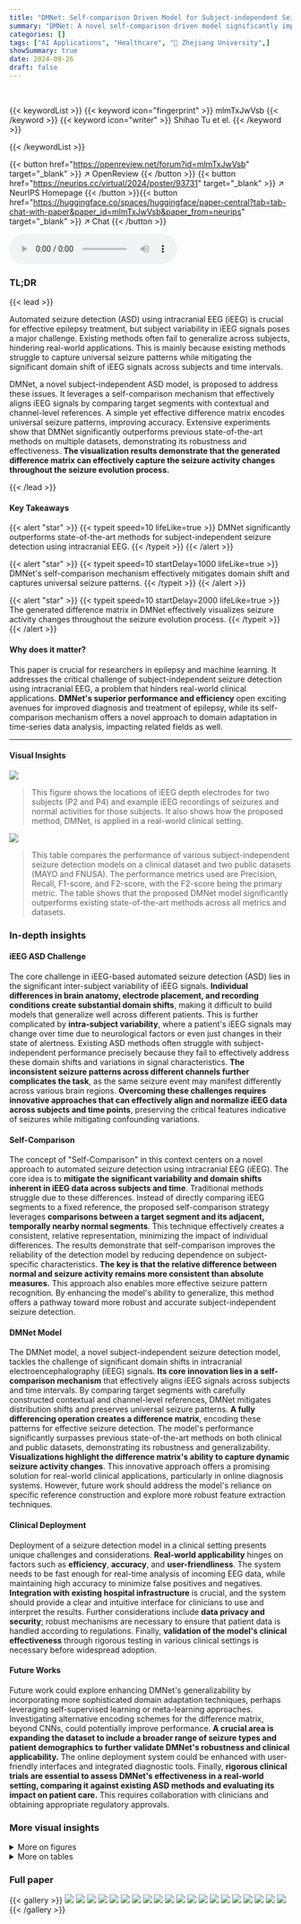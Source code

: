 ```yaml
---
title: "DMNet: Self-comparison Driven Model for Subject-independent Seizure Detection"
summary: "DMNet: A novel self-comparison driven model significantly improves subject-independent seizure detection from intracranial EEG, outperforming existing methods."
categories: []
tags: ["AI Applications", "Healthcare", "🏢 Zhejiang University",]
showSummary: true
date: 2024-09-26
draft: false
---
```


<br>

{{< keywordList >}}
{{< keyword icon="fingerprint" >}} mlmTxJwVsb {{< /keyword >}}
{{< keyword icon="writer" >}} Shihao Tu et el. {{< /keyword >}}
 
{{< /keywordList >}}

{{< button href="https://openreview.net/forum?id=mlmTxJwVsb" target="_blank" >}}
↗ OpenReview
{{< /button >}}
{{< button href="https://neurips.cc/virtual/2024/poster/93731" target="_blank" >}}
↗ NeurIPS Homepage
{{< /button >}}{{< button href="https://huggingface.co/spaces/huggingface/paper-central?tab=tab-chat-with-paper&paper_id=mlmTxJwVsb&paper_from=neurips" target="_blank" >}}
↗ Chat
{{< /button >}}



<audio controls>
    <source src="https://ai-paper-reviewer.com/mlmTxJwVsb/podcast.wav" type="audio/wav">
    Your browser does not support the audio element.
</audio>


### TL;DR


{{< lead >}}

Automated seizure detection (ASD) using intracranial EEG (iEEG) is crucial for effective epilepsy treatment, but subject variability in iEEG signals poses a major challenge. Existing methods often fail to generalize across subjects, hindering real-world applications. This is mainly because existing methods struggle to capture universal seizure patterns while mitigating the significant domain shift of iEEG signals across subjects and time intervals. 

DMNet, a novel subject-independent ASD model, is proposed to address these issues.  It leverages a self-comparison mechanism that effectively aligns iEEG signals by comparing target segments with contextual and channel-level references.  A simple yet effective difference matrix encodes universal seizure patterns, improving accuracy.  Extensive experiments show that DMNet significantly outperforms previous state-of-the-art methods on multiple datasets, demonstrating its robustness and effectiveness.  **The visualization results demonstrate that the generated difference matrix can effectively capture the seizure activity changes throughout the seizure evolution process.**

{{< /lead >}}


#### Key Takeaways

{{< alert "star" >}}
{{< typeit speed=10 lifeLike=true >}} DMNet significantly outperforms state-of-the-art methods for subject-independent seizure detection using intracranial EEG. {{< /typeit >}}
{{< /alert >}}

{{< alert "star" >}}
{{< typeit speed=10 startDelay=1000 lifeLike=true >}} DMNet's self-comparison mechanism effectively mitigates domain shift and captures universal seizure patterns. {{< /typeit >}}
{{< /alert >}}

{{< alert "star" >}}
{{< typeit speed=10 startDelay=2000 lifeLike=true >}} The generated difference matrix in DMNet effectively visualizes seizure activity changes throughout the seizure evolution process. {{< /typeit >}}
{{< /alert >}}

#### Why does it matter?
This paper is crucial for researchers in epilepsy and machine learning.  It addresses the critical challenge of subject-independent seizure detection using intracranial EEG, a problem that hinders real-world clinical applications.  **DMNet's superior performance and efficiency** open exciting avenues for improved diagnosis and treatment of epilepsy, while its self-comparison mechanism offers a novel approach to domain adaptation in time-series data analysis, impacting related fields as well. 

------
#### Visual Insights



![](https://ai-paper-reviewer.com/mlmTxJwVsb/figures_1_1.jpg)

> This figure shows the locations of iEEG depth electrodes for two subjects (P2 and P4) and example iEEG recordings of seizures and normal activities for those subjects. It also shows how the proposed method, DMNet, is applied in a real-world clinical setting.





![](https://ai-paper-reviewer.com/mlmTxJwVsb/tables_6_1.jpg)

> This table compares the performance of various subject-independent seizure detection models on a clinical dataset and two public datasets (MAYO and FNUSA).  The performance metrics used are Precision, Recall, F1-score, and F2-score, with the F2-score being the primary metric.  The table shows that the proposed DMNet model significantly outperforms existing state-of-the-art methods across all metrics and datasets.





### In-depth insights


#### iEEG ASD Challenge
The core challenge in iEEG-based automated seizure detection (ASD) lies in the significant inter-subject variability of iEEG signals.  **Individual differences in brain anatomy, electrode placement, and recording conditions create substantial domain shifts**, making it difficult to build models that generalize well across different patients.  This is further complicated by **intra-subject variability**, where a patient's iEEG signals may change over time due to neurological factors or even just changes in their state of alertness. Existing ASD methods often struggle with subject-independent performance precisely because they fail to effectively address these domain shifts and variations in signal characteristics.  **The inconsistent seizure patterns across different channels further complicates the task**, as the same seizure event may manifest differently across various brain regions.  **Overcoming these challenges requires innovative approaches that can effectively align and normalize iEEG data across subjects and time points**, preserving the critical features indicative of seizures while mitigating confounding variations.

#### Self-Comparison
The concept of "Self-Comparison" in this context centers on a novel approach to automated seizure detection using intracranial EEG (iEEG).  The core idea is to **mitigate the significant variability and domain shifts inherent in iEEG data across subjects and time**. Traditional methods struggle due to these differences.  Instead of directly comparing iEEG segments to a fixed reference, the proposed self-comparison strategy leverages **comparisons between a target segment and its adjacent, temporally nearby normal segments**. This technique effectively creates a consistent, relative representation, minimizing the impact of individual differences.  The results demonstrate that self-comparison improves the reliability of the detection model by reducing dependence on subject-specific characteristics.  **The key is that the relative difference between normal and seizure activity remains more consistent than absolute measures.** This approach also enables more effective seizure pattern recognition. By enhancing the model's ability to generalize, this method offers a pathway toward more robust and accurate subject-independent seizure detection.

#### DMNet Model
The DMNet model, a novel subject-independent seizure detection model, tackles the challenge of significant domain shifts in intracranial electroencephalography (iEEG) signals.  **Its core innovation lies in a self-comparison mechanism** that effectively aligns iEEG signals across subjects and time intervals. By comparing target segments with carefully constructed contextual and channel-level references, DMNet mitigates distribution shifts and preserves universal seizure patterns.  **A fully differencing operation creates a difference matrix**, encoding these patterns for effective seizure detection.  The model's performance significantly surpasses previous state-of-the-art methods on both clinical and public datasets, demonstrating its robustness and generalizability.  **Visualizations highlight the difference matrix's ability to capture dynamic seizure activity changes**.  This innovative approach offers a promising solution for real-world clinical applications, particularly in online diagnosis systems.  However, future work should address the model's reliance on specific reference construction and explore more robust feature extraction techniques.

#### Clinical Deployment
Deployment of a seizure detection model in a clinical setting presents unique challenges and considerations.  **Real-world applicability** hinges on factors such as **efficiency**, **accuracy**, and **user-friendliness**.  The system needs to be fast enough for real-time analysis of incoming EEG data, while maintaining high accuracy to minimize false positives and negatives.  **Integration with existing hospital infrastructure** is crucial, and the system should provide a clear and intuitive interface for clinicians to use and interpret the results.  Further considerations include **data privacy and security**; robust mechanisms are necessary to ensure that patient data is handled according to regulations.  Finally, **validation of the model's clinical effectiveness** through rigorous testing in various clinical settings is necessary before widespread adoption.

#### Future Works
Future work could explore enhancing DMNet's generalizability by incorporating more sophisticated domain adaptation techniques, perhaps leveraging self-supervised learning or meta-learning approaches.  Investigating alternative encoding schemes for the difference matrix, beyond CNNs, could potentially improve performance.  **A crucial area is expanding the dataset to include a broader range of seizure types and patient demographics to further validate DMNet's robustness and clinical applicability.** The online deployment system could be enhanced with user-friendly interfaces and integrated diagnostic tools.  Finally, **rigorous clinical trials are essential to assess DMNet's effectiveness in a real-world setting, comparing it against existing ASD methods and evaluating its impact on patient care.** This requires collaboration with clinicians and obtaining appropriate regulatory approvals.


### More visual insights

<details>
<summary>More on figures
</summary>


![](https://ai-paper-reviewer.com/mlmTxJwVsb/figures_3_1.jpg)

> This figure shows the distribution of raw and processed iEEG data.  Subfigure (a) shows the indistinguishable distributions of normal and seizure events before processing. Subfigures (b) demonstrates the significant domain shifts in both time and subjects.  Subfigures (c) and (d) illustrate the effectiveness of self-comparison in mitigating these domain shifts and improving separability of normal and seizure events.


![](https://ai-paper-reviewer.com/mlmTxJwVsb/figures_4_1.jpg)

> This figure illustrates the architecture of the DMNet model, which is proposed for subject-independent seizure detection. The model uses a self-comparison mechanism, comparing the target segment with contextual and channel-level references. It employs a fully differencing operation to generate a difference matrix, which is then encoded by a CNN-based encoder to learn latent representations for classification.


![](https://ai-paper-reviewer.com/mlmTxJwVsb/figures_7_1.jpg)

> To provide a more intuitive demonstration of DMNet, we present the visualization results of difference matrix throughout the seizure process. The upper figure shows the raw brain signal containing a full seizure process, with the gray wave representing the normal signal and the purple wave representing the seizure. The green masked blocks indicate the segments for detection. Notably, there are clear distinctions between seizure and normal difference matrices during the seizure evolution. Segments being closer to seizure events show rougher difference matrices, while those further away appear smoother. This case clearly illustrates how the difference matrix captures seizure activity changes and demonstrates the effectiveness of DMNet.


![](https://ai-paper-reviewer.com/mlmTxJwVsb/figures_8_1.jpg)

> The figure illustrates the architecture of the proposed DMNet model for subject-independent seizure detection.  It shows the process of taking an intracranial EEG recording, generating contextual and channel-level references for self-comparison, creating a difference matrix, and then using a convolutional neural network (CNN) and a classifier to produce a seizure detection result.  The diagram highlights the key components of the model, including the fully differencing operation and the difference matrix encoder, which are central to the model's ability to mitigate the effects of domain shifts across subjects and time intervals.


![](https://ai-paper-reviewer.com/mlmTxJwVsb/figures_8_2.jpg)

> This figure shows the online auxiliary diagnosis system built based on DMNet. The top panel displays a 12-hour patient file, with each square representing a 1-minute iEEG signal segment color-coded to indicate various states (no epileptic waves, correct/wrong/missing predictions).  Clicking a square shows the detailed view in the bottom panel, including a data operation panel and seizure events.


![](https://ai-paper-reviewer.com/mlmTxJwVsb/figures_14_1.jpg)

> The figure visualizes the difference matrix (DM) used in the DMNet model for seizure detection. It shows a comparison of the DM for normal and seizure events. The DM is constructed by comparing a target segment with contextual and channel-level references using a fully differencing operation. The visualization highlights the different patterns in the DM for normal and seizure events. The channel-level reference shows differences between the target segment and various channel patterns. The contextual reference shows smooth differences for normal events and rougher differences for seizure events. This visualization demonstrates how the DM effectively captures seizure activity changes.


![](https://ai-paper-reviewer.com/mlmTxJwVsb/figures_17_1.jpg)

> This figure visualizes how the difference matrices generated by DMNet change throughout a seizure event.  The top panel shows the raw iEEG data with a purple line indicating seizure activity and a gray line representing normal brain activity.  The green vertical bars highlight the segments used for analysis. The main part of the figure displays a series of difference matrices, one for each frequency band (0-4 Hz, 20-24 Hz, etc.), across different time points (a-g) within a single seizure event. The color intensity of the difference matrices reflects the magnitude of the differences between the target segment and its references.  The visualization demonstrates that the difference matrices become progressively more irregular and higher magnitude as the seizure progresses, highlighting the capability of DMNet to capture dynamic seizure activity changes in various frequency bands.


</details>




<details>
<summary>More on tables
</summary>


![](https://ai-paper-reviewer.com/mlmTxJwVsb/tables_15_1.jpg)
> This table presents the average performance of various subject-independent seizure detection models on clinical and public datasets.  Metrics include precision, recall, F1-score, and F2-score. The best-performing model in each metric for each dataset is indicated.  A more detailed breakdown of the performance, including standard deviation, is available in Appendix G.

![](https://ai-paper-reviewer.com/mlmTxJwVsb/tables_15_2.jpg)
> This table presents the average performance of various subject-independent seizure detection models on clinical and public datasets.  The performance metrics include precision, recall, F1-score, and F2-score. The table highlights the proposed DMNet model's performance in comparison to other state-of-the-art models, with the best and second-best performances marked.

![](https://ai-paper-reviewer.com/mlmTxJwVsb/tables_16_1.jpg)
> This table presents the average performance (precision, recall, F1-score, and F2-score) of various subject-independent seizure detection models on clinical and public datasets (MAYO and FNUSA).  The best-performing model in each metric for each dataset is indicated. Standard deviations are available in Appendix G. The table compares DMNet against several state-of-the-art methods, including both iEEG-based and EEG-based models, as well as several domain generalization (DG) algorithms.

![](https://ai-paper-reviewer.com/mlmTxJwVsb/tables_16_2.jpg)
> This table compares the performance of different subject-independent seizure detection models on clinical and public datasets.  The models are evaluated using precision, recall, F1-score, and F2-score.  The table highlights the superior performance of the proposed DMNet model compared to various baselines, including other state-of-the-art methods and domain generalization techniques.

![](https://ai-paper-reviewer.com/mlmTxJwVsb/tables_18_1.jpg)
> This table presents the average performance (precision, recall, F1-score, and F2-score) of various subject-independent seizure detection models on clinical and public datasets (MAYO and FNUSA).  The models include several state-of-the-art (SOTA) methods, as well as domain generalization (DG) baselines. The table highlights the superior performance of DMNet compared to other approaches, emphasizing its effectiveness in subject-independent seizure detection.

![](https://ai-paper-reviewer.com/mlmTxJwVsb/tables_18_2.jpg)
> This table presents the average performance (precision, recall, F1-score, and F2-score) of various subject-independent seizure detection models on a clinical dataset and two public datasets (MAYO and FNUSA).  The models include several state-of-the-art (SOTA) methods and domain generalization (DG) algorithms.  The 'v' symbol indicates the top two performing models in each metric across all datasets, highlighting DMNet's superior performance.  More detailed results with standard deviations are provided in Appendix G. 

![](https://ai-paper-reviewer.com/mlmTxJwVsb/tables_19_1.jpg)
> This table presents the average performance of various subject-independent seizure detection models across clinical and public datasets (MAYO and FNUSA).  The metrics used for evaluation are precision, recall, F1-score, and F2-score.  The table highlights the superior performance of the proposed DMNet model compared to existing state-of-the-art (SOTA) methods and domain generalization (DG) baselines.  The 'v' and 'v' symbols indicate the top and second-ranked performances in each column, respectively. More detailed results including standard deviations are provided in Appendix G.

![](https://ai-paper-reviewer.com/mlmTxJwVsb/tables_19_2.jpg)
> This table presents the average performance of various subject-independent seizure detection models on clinical and public datasets.  The metrics used are Precision, Recall, F1-score, and F2-score. The 'v' symbol indicates the top two performing models for each metric.  A more detailed breakdown of the performance, including standard deviations, is available in Appendix G of the paper. The table compares the proposed DMNet model against several state-of-the-art baselines, both iEEG and EEG-based methods as well as domain generalization approaches.

</details>




### Full paper

{{< gallery >}}
<img src="https://ai-paper-reviewer.com/mlmTxJwVsb/1.png" class="grid-w50 md:grid-w33 xl:grid-w25" />
<img src="https://ai-paper-reviewer.com/mlmTxJwVsb/2.png" class="grid-w50 md:grid-w33 xl:grid-w25" />
<img src="https://ai-paper-reviewer.com/mlmTxJwVsb/3.png" class="grid-w50 md:grid-w33 xl:grid-w25" />
<img src="https://ai-paper-reviewer.com/mlmTxJwVsb/4.png" class="grid-w50 md:grid-w33 xl:grid-w25" />
<img src="https://ai-paper-reviewer.com/mlmTxJwVsb/5.png" class="grid-w50 md:grid-w33 xl:grid-w25" />
<img src="https://ai-paper-reviewer.com/mlmTxJwVsb/6.png" class="grid-w50 md:grid-w33 xl:grid-w25" />
<img src="https://ai-paper-reviewer.com/mlmTxJwVsb/7.png" class="grid-w50 md:grid-w33 xl:grid-w25" />
<img src="https://ai-paper-reviewer.com/mlmTxJwVsb/8.png" class="grid-w50 md:grid-w33 xl:grid-w25" />
<img src="https://ai-paper-reviewer.com/mlmTxJwVsb/9.png" class="grid-w50 md:grid-w33 xl:grid-w25" />
<img src="https://ai-paper-reviewer.com/mlmTxJwVsb/10.png" class="grid-w50 md:grid-w33 xl:grid-w25" />
<img src="https://ai-paper-reviewer.com/mlmTxJwVsb/11.png" class="grid-w50 md:grid-w33 xl:grid-w25" />
<img src="https://ai-paper-reviewer.com/mlmTxJwVsb/12.png" class="grid-w50 md:grid-w33 xl:grid-w25" />
<img src="https://ai-paper-reviewer.com/mlmTxJwVsb/13.png" class="grid-w50 md:grid-w33 xl:grid-w25" />
<img src="https://ai-paper-reviewer.com/mlmTxJwVsb/14.png" class="grid-w50 md:grid-w33 xl:grid-w25" />
<img src="https://ai-paper-reviewer.com/mlmTxJwVsb/15.png" class="grid-w50 md:grid-w33 xl:grid-w25" />
<img src="https://ai-paper-reviewer.com/mlmTxJwVsb/16.png" class="grid-w50 md:grid-w33 xl:grid-w25" />
<img src="https://ai-paper-reviewer.com/mlmTxJwVsb/17.png" class="grid-w50 md:grid-w33 xl:grid-w25" />
<img src="https://ai-paper-reviewer.com/mlmTxJwVsb/18.png" class="grid-w50 md:grid-w33 xl:grid-w25" />
<img src="https://ai-paper-reviewer.com/mlmTxJwVsb/19.png" class="grid-w50 md:grid-w33 xl:grid-w25" />
<img src="https://ai-paper-reviewer.com/mlmTxJwVsb/20.png" class="grid-w50 md:grid-w33 xl:grid-w25" />
{{< /gallery >}}